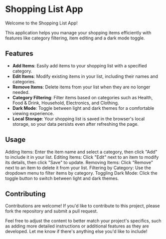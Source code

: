 # Shopping List App

Welcome to the Shopping List App! 

This application helps you manage your shopping items efficiently with features like category filtering, item editing and a dark mode toggle.

## Features

- **Add Items**: Easily add items to your shopping list with a specified category.
- **Edit Items**: Modify existing items in your list, including their names and categories.
- **Remove Items**: Delete items from your list when they are no longer needed.
- **Category Filtering**: Filter items based on categories such as Health, Food & Drink, Household, Electronics, and Clothing.
- **Dark Mode**: Toggle between light and dark themes for a comfortable viewing experience.
- **Local Storage**: Your shopping list is saved in the browser's local storage, so your data persists even after refreshing the page.

## Usage
Adding Items: Enter the item name and select a category, then click "Add" to include it in your list.
Editing Items: Click "Edit" next to an item to modify its details, then click "Save" to update.
Removing Items: Click "Remove" next to an item to delete it from your list.
Filtering by Category: Use the dropdown menu to filter items by category.
Toggling Dark Mode: Click the toggle button to switch between light and dark themes.

## Contributing
Contributions are welcome! If you'd like to contribute to this project, please fork the repository and submit a pull request.

Feel free to adjust the content to better match your project's specifics, such as adding more detailed instructions or additional features as they are developed. Let me know if there's anything else you'd like to include!
